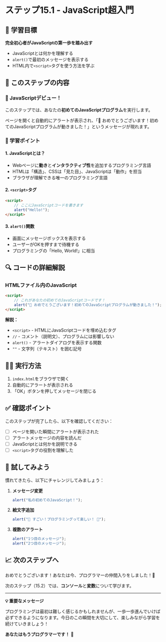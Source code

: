 # ステップ15.1 - JavaScript超入門

## 🎯 学習目標

**完全初心者がJavaScriptの第一歩を踏み出す**

- JavaScriptとは何かを理解する
- `alert()`で最初のメッセージを表示する
- HTML内で`<script>`タグを使う方法を学ぶ

## 📖 このステップの内容

### 🚀 JavaScriptデビュー！

このステップでは、あなたの**初めてのJavaScriptプログラム**を実行します。

ページを開くと自動的にアラートが表示され、「🎉 おめでとうございます！初めてのJavaScriptプログラムが動きました！」というメッセージが現れます。

### 📝 学習ポイント

#### 1. JavaScriptとは？
- Webページに**動き**と**インタラクティブ性**を追加するプログラミング言語
- HTMLは「構造」、CSSは「見た目」、JavaScriptは「動作」を担当
- ブラウザが理解できる唯一のプログラミング言語

#### 2. `<script>`タグ
```html
<script>
    // ここにJavaScriptコードを書きます
    alert("Hello!");
</script>
```

#### 3. `alert()`関数
- 画面にメッセージボックスを表示する
- ユーザーがOKを押すまで待機する
- プログラミングの「Hello, World!」に相当

## 🔍 コードの詳細解説

### HTMLファイル内のJavaScript
```html
<script>
    // これがあなたの初めてのJavaScriptコードです！
    alert("🎉 おめでとうございます！初めてのJavaScriptプログラムが動きました！");
</script>
```

**解説：**
- `<script>` - HTMLにJavaScriptコードを埋め込むタグ
- `//` - コメント（説明文）、プログラムには影響しない
- `alert()` - アラートダイアログを表示する関数
- `""` - 文字列（テキスト）を囲む記号

## 🏃‍♀️ 実行方法

1. `index.html`をブラウザで開く
2. 自動的にアラートが表示される
3. 「OK」ボタンを押してメッセージを閉じる

## ✅ 確認ポイント

このステップが完了したら、以下を確認してください：

- [ ] ページを開いた瞬間にアラートが表示された
- [ ] アラートメッセージの内容を読んだ
- [ ] JavaScriptとは何かを説明できる
- [ ] `<script>`タグの役割を理解した

## 🎨 試してみよう

慣れてきたら、以下にチャレンジしてみましょう：

1. **メッセージ変更**
   ```javascript
   alert("私の初めてのJavaScript！");
   ```

2. **絵文字追加**
   ```javascript
   alert("🌟 すごい！プログラミングって楽しい！ 🌟");
   ```

3. **複数のアラート**
   ```javascript
   alert("1つ目のメッセージ");
   alert("2つ目のメッセージ");
   ```

## 📈 次のステップへ

おめでとうございます！あなたは今、プログラマーの仲間入りをしました！🎉

次のステップ（15.2）では、**コンソール**と**変数**について学びます。

---

**💡 重要なメッセージ**

プログラミングは最初は難しく感じるかもしれませんが、一歩一歩進んでいけば必ずできるようになります。今日のこの瞬間を大切にして、楽しみながら学習を続けていきましょう！

**あなたはもうプログラマーです！** 🚀